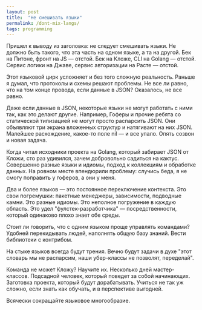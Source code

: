 ```yaml
---
layout: post
title:  "Не смешивать языки"
permalink: /dont-mix-langs/
tags: programming
---
```


Пришел к выводу из заголовка: не следует смешивать языки. Не должно быть такого, что эта часть на одном языке, а та на другой. Бек на Питоне, фронт на JS — отстой. Бек на Кложе, CLI на Golang — отстой. Сервис логики на Джаве, сервис авторизации на Расте — отстой.

Этот языковой цирк усложняет и без того сложную реальность. Раньше я думал, что протоколы и схемы решают проблемы. Не все ли равно, что на том конце провода, если данные в JSON? Оказалось, не все равно.

Даже если данные в JSON, некоторые языки не могут работать с ними так, как это делают другие. Например, Гоферы и прочие ребята со статической типизацией не могут просто распарсить JSON. Они объявляют три экрана вложенных структур и натягивают на них JSON. Малейшее расхождение, какое-то поле nil — и все упало. Опять созвон и новая задача.

Когда читал исходники проекта на Golang, который забирает JSON от Кложи, сто раз удивился, зачем добровольно садиться на кактус. Совершенно разные языки и идиомы, подход к коллекциям и обработке данных. На ровном месте впендюрили проблему: случись беда, я не смогу поправить у гоферов, а они у меня.

Два и более языков — это постоянное переключение контекста. Это свои погремушки: пакетные менеджеры, зависимости, подводные камни. Это разные идиомы. Это неполное погружение в каждую область. Это удел "фулстек-разработчика" — посредственности, который одинаково плохо знает обе среды.

Стоит ли говорить, что с одним языком проще управлять командами? Удобней перекидывать людей, наполнять общую базу знаний. Вести библиотеки с контрибом.

На стыке языков всегда будут трения. Вечно будут задачи в духе "этот словарь мы не распарсим, наши убер-классы не позволят, переделай".

Команда не может Кложу? Научите их. Несколько дней мастер-классов. Подсадной человек, который поведет за собой начинающих. Заготовка проекта, который будут дорабатывать. Учиться не так уж сложно, если знать как обучать, и в перспективе выгодней.

Всячески сокращайте языковое многообразие.
